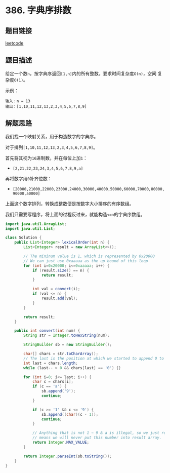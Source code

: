 # 386. 字典序排数

## 题目链接

[leetcode](https://leetcode-cn.com/problems/lexicographical-numbers/)

## 题目描述

给定一个数`n`，按字典序返回`[1,n]`内的所有整数。要求时间复杂度`O(n)`，空间
复杂度`O(1)`。

示例：
```
输入：n = 13
输出：[1,10,11,12,13,2,3,4,5,6,7,8,9]
```

## 解题思路

我们找一个映射关系，用于构造数字的字典序。

对于排列`[1,10,11,12,13,2,3,4,5,6,7,8,9]`。

首先将其视为`16`进制数，并在每位上加`1`：

- `[2,21,22,23,24,3,4,5,6,7,8,9,a]`

再将数字用`0`补齐位数：

- `[20000,21000,22000,23000,24000,30000,40000,50000,60000,70000,80000,90000,a0000]`

上面这个数字排列，转换成整数便是按数字大小排序的有序数组。

我们只需要写程序，将上面的过程反过来，就能构造`<=n`的字典序数组。

```java
import java.util.ArrayList;
import java.util.List;

class Solution {
    public List<Integer> lexicalOrder(int n) {
        List<Integer> result = new ArrayList<>();

        // The mininum value is 1, which is represented by 0x20000
        // We can just use 0xaaaaa as the up bound of this loop
        for (int i=0x20000; i<=0xaaaaa; i++) {
            if (result.size() == n) {
                return result;
            }

            int val = convert(i);
            if (val <= n) {
                result.add(val);
            }
        }

        return result;
    }

    public int convert(int num) {
        String str = Integer.toHexString(num);

        StringBuilder sb = new StringBuilder();

        char[] chars = str.toCharArray();
        // The last is the position at which we started to append 0 to the tail
        int last = chars.length;
        while (last-- > 0 && chars[last] == '0') {}

        for (int i=0; i<= last; i++) {
            char c = chars[i];
            if (c == 'a') {
                sb.append('9');
                continue;
            }

            if (c >= '1' && c <= '9') {
                sb.append((char)(c - 1));
                continue;
            }

            // Anything that is not 1 ~ 9 & a is illegal, so we just return MAX_VALUE which
            // means we will never put this number into result array.
            return Integer.MAX_VALUE;
        }

        return Integer.parseInt(sb.toString());
    }
}
```

